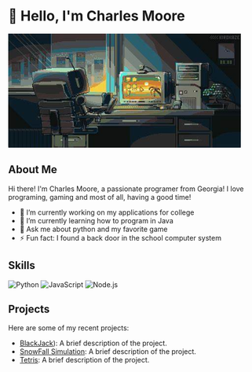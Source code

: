 # 👋 Hello, I'm Charles Moore

![Profile Banner](https://github.com/upwindnewt57631/UpwindNewt/blob/main/OIP.jpg?raw=true)

## About Me

Hi there! I'm Charles Moore, a passionate programer from Georgia! I love programing, gaming and most of all, having a good time! 

- 🔭 I’m currently working on my applications for college
- 🌱 I’m currently learning how to program in Java
- 💬 Ask me about python and my favorite game
- ⚡ Fun fact: I found a back door in the school computer system

## Skills

![Python](https://img.shields.io/badge/-Python-3776AB?style=flat-square&logo=Python&logoColor=white)
![JavaScript](https://img.shields.io/badge/-JavaScript-F7DF1E?style=flat-square&logo=JavaScript&logoColor=black)
![Node.js](https://img.shields.io/badge/-Node.js-339933?style=flat-square&logo=Node.js&logoColor=white)

## Projects

Here are some of my recent projects:

- [BlackJack](https://github.com/upwindnewt57631/UpwindNewt/blob/main/blackjack.py)): A brief description of the project.
- [SnowFall Simulation](https://github.com/upwindnewt57631/UpwindNewt/blob/main/snowfall.py): A brief description of the project.
- [Tetris](https://github.com/upwindnewt57631/UpwindNewt/blob/main/tetris.py): A brief description of the project.
